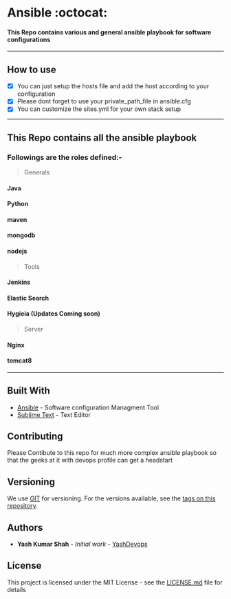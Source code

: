# Ansible :octocat:

#### This Repo contains various and general ansible playbook for software configurations
---
## How to use

- [x] You can just setup the hosts file and add the host according to your configuration
- [X] Please dont forget to use your private_path_file in ansible.cfg
- [X] You can customize the sites.yml for your own stack setup
---

## This Repo contains all the ansible playbook 
### Followings are the roles defined:-

> Generals
#### Java
#### Python
#### maven
#### mongodb
#### nodejs

>Tools 
#### Jenkins
#### Elastic Search
#### Hygieia (Updates Coming soon)

>Server 
#### Nginx
#### tomcat8

---

## Built With

* [Ansible](https://www.ansible.com/) - Software configuration Managment Tool
* [Sublime Text](https://maven.apache.org/) - Text Editor


## Contributing

Please Contibute to this repo for much more complex ansible playbook so that the geeks at it with devops profile can get a headstart

## Versioning

We use [GIT](https://git-scm.com/) for versioning. For the versions available, see the [tags on this repository](https://github.com/YashDevops/Ansible). 

## Authors

* **Yash Kumar Shah** - *Initial work* - [YashDevops](https://github.com/YashDevops)

## License

This project is licensed under the MIT License - see the [LICENSE.md](LICENSE.md) file for details



